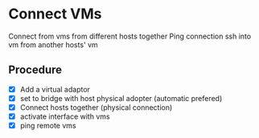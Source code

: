 # Connect VMs
Connect from vms from different hosts together
Ping connection
ssh into vm from another hosts' vm


## Procedure
- [x] Add a virtual adaptor
- [x] set to bridge with host physical adopter (automatic prefered)
- [x] Connect hosts together (physical connection)
- [x] activate interface with vms
- [x] ping remote vms